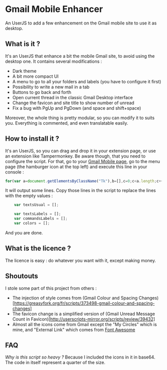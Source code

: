 # Gmail Mobile Enhancer
An UserJS to add a few enhancement on the Gmail mobile site to use it as desktop.

## What is it ?
It's an UserJS that enhance a bit the mobile Gmail site, to avoid using the desktop one. It contains several modifications :  
* Dark theme
* A bit more compact UI
* A menu to go to all your folders and labels (you have to configure it first)
* Possibility to write a new mail in a tab
* Buttons to go back and forth
* Open current thread in the classic Gmail Desktop interface
* Change the favicon and site title to show number of unread
* Fix a bug with PgUp and PgDown (and space and shift+space)

Moreover, the whole thing is pretty modular, so you can modify it to suits you. Everything is commented, and even translatable easily.

## How to install it ?
It's an UserJS, so you can drag and drop it in your extension page, or use an extension like Tampermonkey.
Be aware though, that you need to configure the script. For that, go to your [Gmail Mobile page](https://mail.google.com/mail/mu/), go to the menu page (the hamburger icon at the top left) and execute this line in your console : 

```js
for(var a=document.getElementsByClassName("Tk"),b=[],c=0;c<a.length;c++)b[c]=1<a[c].innerText.split("\n").length?a[c].innerText.split("\n")[1]:a[c].innerText;for(var d=document.getElementsByClassName("Uk"),e=[],f=[],g=[],c=0;c<d.length;c++){e[c]=1<d[c].innerText.trim().split("\n").length?d[c].innerText.trim().split("\n")[1]:d[c].innerText.trim();var h=d[c].getElementsByClassName("bl");f[c]=h[0].style.background;var j=d[c].getElementsByClassName("Og");g[c]=j[0].getAttribute("onclick").split("'")[3]}for(var k="var textsUsual = [",c=0;c<b.length;c++)k+="\""+b[c]+"\", ";k=k.substring(0,k.length-2)+"];",console.log(k);for(var l="var textsLabels = [",c=0;c<e.length;c++)l+="\""+e[c]+"\", ";l=l.substring(0,l.length-2)+"];",console.log(l);for(var m="var colors = [",c=0;c<f.length;c++)m+="\""+f[c]+"\", ";m=m.substring(0,m.length-2)+"];",console.log(m);for(var n="var commandsLabels = [",c=0;c<g.length;c++)n+="\""+g[c]+"\", ";n=n.substring(0,n.length-2)+"];",console.log(n)
```

It will output some lines.
Copy those lines in the script to replace the lines with the empty values : 

```js
	var textsUsual = [];

	var textsLabels = [];
	var commandsLabels = [];
	var colors = [];
```

And you are done.

## What is the licence ?
The licence is easy : do whatever you want with it, except making money.

## Shoutouts
I stole some part of this project from others :  
* The injection of style comes from (Gmail Colour and Spacing Changes)[https://greasyfork.org/fr/scripts/373498-gmail-colour-and-spacing-changes]
* The favicon change is a simplified version of (Gmail Unread Message Count in Favicon)[http://userscripts-mirror.org/scripts/review/39432]
* Almost all the icons come from Gmail except the "My Circles" which is mine, and "External Link" which comes from [Font Awesome](https://fontawesome.com/icons/external-link-alt?style=solid)

## FAQ
*Why is this script so heavy ?*
Because I included the icons in it in base64. The code in itself represent a quarter of the size.
